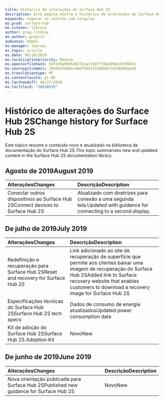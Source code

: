 ```yaml
---
title: Histórico de alterações do Surface Hub 2S
description: Esta página mostra o histórico de alterações do Surface Hub 2S.
keywords: separar os valores com vírgulas
ms.prod: surface-hub
ms.sitesec: library
author: greg-lindsay
ms.author: greglin
audience: Admin
ms.manager: laurawi
ms.topic: article
ms.date: 06/20/2019
ms.localizationpriority: Medium
ms.openlocfilehash: 58fedba9bdb28272aa7cbbff768ad96e3578639c
ms.sourcegitcommit: 109d1d7608ac4667564fa5369e8722e569b8ea36
ms.translationtype: MT
ms.contentlocale: pt-BR
ms.lasthandoff: 06/27/2020
ms.locfileid: "10830539"
---
```

# <span data-ttu-id="819d9-104">Histórico de alterações do Surface Hub 2S</span><span class="sxs-lookup"><span data-stu-id="819d9-104">Change history for Surface Hub 2S</span></span>

<span data-ttu-id="819d9-105">Este tópico resume o conteúdo novo e atualizado na biblioteca de documentação do Surface Hub 2S.</span><span class="sxs-lookup"><span data-stu-id="819d9-105">This topic summarizes new and updated content in the Surface Hub 2S documentation library.</span></span>

## <span data-ttu-id="819d9-106">Agosto de 2019</span><span class="sxs-lookup"><span data-stu-id="819d9-106">August 2019</span></span>

<span data-ttu-id="819d9-107">Alterações</span><span class="sxs-lookup"><span data-stu-id="819d9-107">Changes</span></span> | <span data-ttu-id="819d9-108">Descrição</span><span class="sxs-lookup"><span data-stu-id="819d9-108">Description</span></span>
|:--- |:--- 
|<span data-ttu-id="819d9-109">Conectar outros dispositivos ao Surface Hub 2S</span><span class="sxs-lookup"><span data-stu-id="819d9-109">Connect devices to Surface Hub 2S</span></span>| <span data-ttu-id="819d9-110">Atualizado com diretrizes para conexão a uma segunda tela.</span><span class="sxs-lookup"><span data-stu-id="819d9-110">Updated with guidance for connecting to a second display.</span></span>

## <span data-ttu-id="819d9-111">De julho de 2019</span><span class="sxs-lookup"><span data-stu-id="819d9-111">July 2019</span></span>

<span data-ttu-id="819d9-112">Alterações</span><span class="sxs-lookup"><span data-stu-id="819d9-112">Changes</span></span> | <span data-ttu-id="819d9-113">Descrição</span><span class="sxs-lookup"><span data-stu-id="819d9-113">Description</span></span>
|:--- |:--- |
| <span data-ttu-id="819d9-114">Redefinição e recuperação para Surface Hub 2S</span><span class="sxs-lookup"><span data-stu-id="819d9-114">Reset and recovery for Surface Hub 2S</span></span> | <span data-ttu-id="819d9-115">Link adicionado ao site de recuperação de superfície que permite aos clientes baixar uma imagem de recuperação do Surface Hub 2S</span><span class="sxs-lookup"><span data-stu-id="819d9-115">Added link to Surface recovery website that enables customers to download a recovery image for Surface Hub 2S</span></span> |
| <span data-ttu-id="819d9-116">Especificações técnicas do Surface Hub 2S</span><span class="sxs-lookup"><span data-stu-id="819d9-116">Surface Hub 2S tech specs</span></span> | <span data-ttu-id="819d9-117">Dados de consumo de energia atualizados</span><span class="sxs-lookup"><span data-stu-id="819d9-117">Updated power consumption data</span></span> |
| <span data-ttu-id="819d9-118">Kit de adoção do Surface Hub 2S</span><span class="sxs-lookup"><span data-stu-id="819d9-118">Surface Hub 2S Adoption Kit</span></span> | <span data-ttu-id="819d9-119">Novo</span><span class="sxs-lookup"><span data-stu-id="819d9-119">New</span></span> |

## <span data-ttu-id="819d9-120">De junho de 2019</span><span class="sxs-lookup"><span data-stu-id="819d9-120">June 2019</span></span>

<span data-ttu-id="819d9-121">Alterações</span><span class="sxs-lookup"><span data-stu-id="819d9-121">Changes</span></span> | <span data-ttu-id="819d9-122">Descrição</span><span class="sxs-lookup"><span data-stu-id="819d9-122">Description</span></span>
|:--- |:--- |
| <span data-ttu-id="819d9-123">Nova orientação publicada para Surface Hub 2S</span><span class="sxs-lookup"><span data-stu-id="819d9-123">Published new guidance for Surface Hub 2S</span></span> | <span data-ttu-id="819d9-124">Novo</span><span class="sxs-lookup"><span data-stu-id="819d9-124">New</span></span> |
